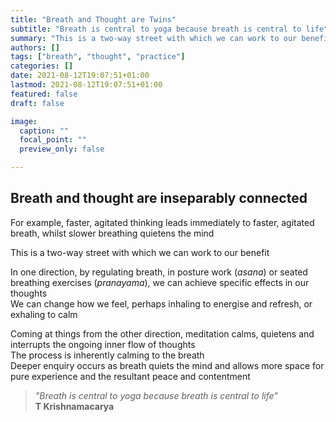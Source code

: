```yaml
---
title: "Breath and Thought are Twins"
subtitle: "Breath is central to yoga because breath is central to life"
summary: "This is a two-way street with which we can work to our benefit"
authors: []
tags: ["breath", "thought", "practice"]
categories: []
date: 2021-08-12T19:07:51+01:00
lastmod: 2021-08-12T19:07:51+01:00
featured: false
draft: false

image:
  caption: ""
  focal_point: ""
  preview_only: false

---
```

## Breath and thought are inseparably connected

For example, faster, agitated thinking leads immediately
to faster, agitated breath, whilst slower breathing
quietens the mind

This is a two-way street with which we can work to our benefit

In one direction, by regulating breath, in posture work
(*asana*) or seated breathing exercises (*pranayama*), we
can achieve specific effects in our thoughts\
We can change how we feel, perhaps inhaling to
energise and refresh, or exhaling to calm

Coming at things from the other direction, meditation
calms, quietens and interrupts the ongoing inner flow of
thoughts\
The process is inherently calming to the breath\
Deeper enquiry occurs as breath quiets the mind and
allows more space for pure experience and the
resultant peace and contentment

>*"Breath is central to yoga because breath is central to life"*\
>**T Krishnamacarya**
